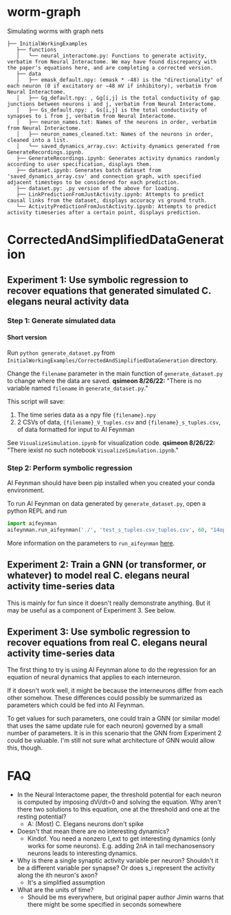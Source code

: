 # worm-graph
Simulating worms with graph nets


```.
├── InitialWorkingExamples
   ├── functions
   │   └── neural_interactome.py: Functions to generate activity, verbatim from Neural Interactome. We may have found discrepancy with the paper's equations here, and are completing a corrected version.
   ├── data
   │   ├── emask_default.npy: (emask * -48) is the "directionality" of each neuron (0 if excitatory or −48 mV if inhibitory), verbatim from Neural Interactome.
   │   ├── Gg_default.npy: , Gg[i,j] is the total conductivity of gap junctions between neurons i and j, verbatim from Neural Interactome.
   │   ├── Gs_default.npy: , Gs[i,j] is the total conductivity of synapses to i from j, verbatim from Neural Interactome.
   │   ├── neuron_names.txt: Names of the neurons in order, verbatim from Neural Interactome.
   │   ├── neuron_names_cleaned.txt: Names of the neurons in order, cleaned into a list.
   │   └── saved_dynamics_array.csv: Activity dynamics generated from GenerateRecordings.ipynb.
   ├── GenerateRecordings.ipynb: Generates activity dynamics randomly according to user specification, displays them.
   ├── dataset.ipynb: Generates batch dataset from 'saved_dynamics_array.csv' and connection graph, with specified adjacent timesteps to be considered for each prediction.
   ├── dataset.py: .py version of the above for loading.
   ├── LinkPredictionFromJustActivity.ipynb: Attempts to predict causal links from the dataset, displays accuracy vs ground truth.
   └── ActivityPredictionFromJustActivity.ipynb: Attempts to predict activity timeseries after a certain point, displays prediction.
 ```


# CorrectedAndSimplifiedDataGeneration

## Experiment 1: Use symbolic regression to recover equations that generated simulated C. elegans neural activity data

### Step 1: Generate simulated data

#### Short version

Run `python generate_dataset.py` from `InitialWorkingExamples/CorrectedAndSimplifiedDataGeneration` directory.

Change the `filename` parameter in the main function of `generate_dataset.py`
to change where the data are saved. 
**qsimeon 8/26/22:** "There is no variable named `filename` in `generate_dataset.py`."

This script will save:
1. The time series data as a npy file `{filename}.npy`
2. 2 CSVs of data, `{filename}_V_tuples.csv` and `{filename}_s_tuples.csv`,
of data formatted for input to AI Feynman

See `VisualizeSimulation.ipynb` for visualization code.
**qsimeon 8/26/22:** "There iexist no such notebook `VisualizeSimulation.ipynb`."

### Step 2: Perform symbolic regression

AI Feynman should have been pip installed when you created your conda environment.

To run AI Feynman on data generated by `generate_dataset.py`, open a python
REPL and run
```python
import aifeynman
aifeynman.run_aifeynman('./', 'test_s_tuples.csv_tuples.csv', 60, "14ops.txt")
```

More information on the parameters to `run_aifeynman` [here](https://github.com/SJ001/AI-Feynman).


## Experiment 2: Train a GNN (or transformer, or whatever) to model real C. elegans neural activity time-series data

This is mainly for fun since it doesn't really demonstrate anything.
But it may be useful as a component of Experiment 3.
See below.


## Experiment 3: Use symbolic regression to recover equations from real C. elegans neural activity time-series data

The first thing to try is using AI Feynman alone to do the regression for an 
equation of neural dynamics that applies to each interneuron.

If it doesn't work well, it might be because the interneurons differ from each 
other somehow.
These differences could possibly be summarized as parameters which could be fed
into AI Feynman.

To get values for such parameters, one could train a GNN (or similar model that uses
the same update rule for each neuron) governed by a small number of parameters.
It is in this scenario that the GNN from Experiment 2 could be valuable.
I'm still not sure what architecture of GNN would allow this, though.


# FAQ
- In the Neural Interactome paper, the threshold potential for each neuron is computed by imposing dVi/dt=0 and solving the equation. Why aren't there two solutions to this equation, one at the threshold and one at the resting potential?
  - A: (Most) C. Elegans neurons don't spike
- Doesn't that mean there are no interesting dynamics?
  - Kindof. You need a nonzero I_ext to get interesting dynamics (only works for some neurons). E.g. adding 2nA in tail mechanosensory neurons leads to interesting dynamics.
- Why is there a single synaptic activity variable per neuron? Shouldn't it be a different variable per synapse? Or does s_i represent the activity along the ith neuron's axon?
  - It's a simplified assumption
- What are the units of time?
  - Should be ms everywhere, but original paper author Jimin warns that there might be some specified in seconds somewhere